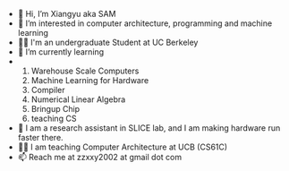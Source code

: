 - 👋 Hi, I’m Xiangyu aka SAM
- 👀 I’m interested in computer architecture, programming and machine learning
- 🧑‍🎓 I'm an undergraduate Student at UC Berkeley
- 🌱 I’m currently learning
-   1. Warehouse Scale Computers
    2. Machine Learning for Hardware
    3. Compiler
    4. Numerical Linear Algebra
    5. Bringup Chip
    6. teaching CS
- 💪 I am a research assistant in SLICE lab, and I am making hardware run faster there.
- 🧑‍🏫 I am teaching Computer Architecture at UCB (CS61C)
- 📫 Reach me at zzxxy2002 at gmail dot com

<!---
zzxxy2002/zzxxy2002 is a ✨ special ✨ repository because its `README.md` (this file) appears on your GitHub profile.
You can click the Preview link to take a look at your changes.
--->
